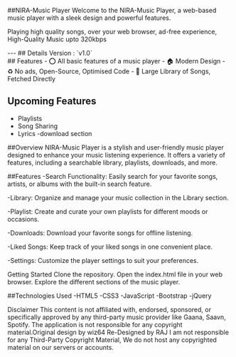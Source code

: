 ##NIRA-Music Player
Welcome to the NIRA-Music Player, a web-based music player with a sleek design and powerful features.
<p>Playing high quality songs, over your web browser, ad-free experience, High-Quality Music upto 320kbps</p> 
---
## Details
Version : `v1.0` <br>
## Features
- ⭕ All basic features of a music player
- 🏠 Modern Design
- ♻ No ads, Open-Source, Optimised Code
- 🎵 Large Library of Songs, Fetched Directly
  
## Upcoming Features
- Playlists
- Song Sharing
- Lyrics
-download section
  
##Overview
NIRA-Music Player is a stylish and user-friendly music player designed to enhance your music listening experience. It offers a variety of features, including a searchable library, playlists, downloads, and more.

##Features
-Search Functionality: Easily search for your favorite songs, artists, or albums with the built-in search feature.

-Library: Organize and manage your music collection in the Library section.

-Playlist: Create and curate your own playlists for different moods or occasions.

-Downloads: Download your favorite songs for offline listening.

-Liked Songs: Keep track of your liked songs in one convenient place.

-Settings: Customize the player settings to suit your preferences.

Getting Started
Clone the repository.
Open the index.html file in your web browser.
Explore the different sections of the music player.

##Technologies Used
-HTML5
-CSS3
-JavaScript
-Bootstrap
-jQuery


Disclaimer
This content is not affiliated with, endorsed, sponsored, or specifically approved by any third-party music provider like Gaana, Saavn, Spotify. The application is not responsible for any copyright material.Original design by wiz64
Re-Designed by RAJ
I am not responsible for any Third-Party Copyright Material, We do not host any copyrighted material on our servers or accounts.
